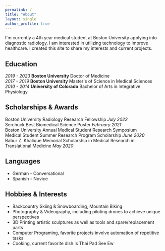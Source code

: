 ```yaml
---
permalink: /
title: "About"
layout: single
author_profile: true
---
```

I'm currently a 4th year medical student at Boston University applying into diagnostic radiology. I am interested in utilizing technology to improve healthcare. I created this site to share my interests and current projects.

## Education
_2019 - 2023_ **Boston University** Doctor of Medicine  
_2017 - 2019_ **Boston University** Master's of Science in Medical Sciences  
_2010 - 2014_ **University of Colorado** Bachelor of Arts in Integrative Physiology  

## Scholarships & Awards
Boston University Radiology Research Fellowship _July 2022_  
Serchuck Best Biomedical Science Poster _February 2021_  
Boston University Annual Medical Student Research Symposium  
Medical Student Summer Research Program Scholarship _June 2020_  
Babur Z. Khalique Memorial Scholarship in Medical Research in Translational Medicine _May 2020_  

## Languages
* German - Conversational
* Spanish - Novice

## Hobbies & Interests
* Backcountry Skiing & Snowboarding, Mountain Biking
* Photography & Videography, including piloting drones to achieve unique perspectives
* 3D Printing artistic sculptures as well as tools and spare/replacement parts
* Computer Programing, favorite projects involve automation of repetitive tasks
* Cooking, current favorite dish is Thai Pad See Ew
